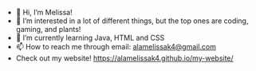 - 👋 Hi, I’m Melissa!
- 👀 I’m interested in a lot of different things, but the top ones are coding, gaming, and plants!
- 🌱 I’m currently learning Java, HTML and CSS
- 📫 How to reach me through email: alamelissak4@gmail.com
- Check out my website! https://alamelissak4.github.io/my-website/

